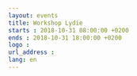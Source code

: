 ```yaml
---
layout: events
title: Workshop Lydie
starts : 2018-10-31 08:00:00 +0200
ends : 2018-10-31 18:00:00 +0200
logo :
url_address :
lang: en
---
```

